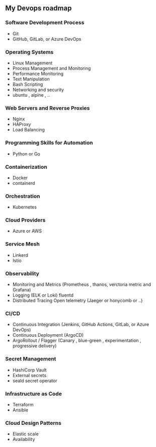 ## My Devops roadmap
### Software Development Process
- Git
- GitHub, GitLab, or Azure DevOps

### Operating Systems
- Linux Management
- Process Management and Monitoring
- Performance Monitoring
- Text Manipulation
- Bash Scripting
- Networking and security
- ubuntu , alpine , ..

### 

### Web Servers and Reverse Proxies
- Nginx
- HAProxy
- Load Balancing

### Programming Skills for Automation
- Python or Go
### Containerization
- Docker
- containerd

### Orchestration
- Kubernetes

### Cloud Providers
- Azure or AWS

### Service Mesh
- Linkerd
- Istio

### Observability
- Monitoring and Metrics (Prometheus , thanos, verctoria metric and Grafana)
- Logging
   (ELK or Loki)
   fluentd
- Distributed Tracing
   Open telemetry
   (Jaeger or honycomb or ..)

### CI/CD
- Continuous Integration (Jenkins, GitHub Actions, GitLab, or Azure DevOps)
- Continuous Deployment (ArgoCD)
- ArgoRollout / Flagger (Canary , blue-green , experimentation , progressive delivery)

### Secret Management
- HashiCorp Vault
- External secrets
- seald secret operator

### Infrastructure as Code
- Terraform
- Ansible

### Cloud Design Patterns
- Elastic scale
- Availability
